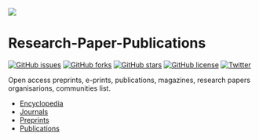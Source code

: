 ![](https://img.shields.io/badge/-Research%20Paper%20Publications-blueviolet.svg)

# Research-Paper-Publications

[![GitHub issues](https://img.shields.io/github/issues/tapaswenipathak/Research-Paper-Publications.svg)](https://github.com/tapaswenipathak/Research-Paper-Publications/issues)
[![GitHub forks](https://img.shields.io/github/forks/tapaswenipathak/Research-Paper-Publications.svg)](https://github.com/tapaswenipathak/Research-Paper-Publications/network)
[![GitHub stars](https://img.shields.io/github/stars/tapaswenipathak/Research-Paper-Publications.svg)](https://github.com/tapaswenipathak/Research-Paper-Publications/stargazers)
[![GitHub license](https://img.shields.io/github/license/tapaswenipathak/Research-Paper-Publications.svg)](https://github.com/tapaswenipathak/Research-Paper-Publications/blob/master/LICENSE)
[![Twitter](https://img.shields.io/twitter/url/https/github.com/tapaswenipathak/Research-Paper-Publications.svg?label=Research-Paper-Publications&style=social)](https://twitter.com/intent/tweet?text=Research%20Paper%20Publications:&url=https%3A%2F%2Fgithub.com%2Ftapaswenipathak%2FResearch-Paper-Publications%2Fblob%2Fmaster%2FREADME.md)

Open access preprints, e-prints, publications, magazines, research papers organisarions, communities list.

- [Encyclopedia](./encyclopedia.md)
- [Journals](./journals.md)
- [Preprints](./preprints.md)
- [Publications](./publications.md)
